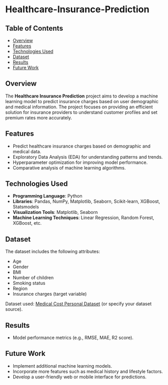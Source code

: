 # Healthcare-Insurance-Prediction

## Table of Contents
- [Overview](#overview)
- [Features](#features)
- [Technologies Used](#technologies-used)
- [Dataset](#dataset)
- [Results](#results)
- [Future Work](#future-work)


## Overview
The **Healthcare Insurance Prediction** project aims to develop a machine learning model to predict insurance charges based on user demographic and medical information. The project focuses on providing an efficient solution for insurance providers to understand customer profiles and set premium rates more accurately.

## Features
- Predict healthcare insurance charges based on demographic and medical data.
- Exploratory Data Analysis (EDA) for understanding patterns and trends.
- Hyperparameter optimization for improving model performance.
- Comparative analysis of machine learning algorithms.

## Technologies Used
- **Programming Language**: Python
- **Libraries**: Pandas, NumPy, Matplotlib, Seaborn, Scikit-learn, XGBoost, Statsmodels
- **Visualization Tools**: Matplotlib, Seaborn
- **Machine Learning Techniques**: Linear Regression, Random Forest, XGBoost, etc.

## Dataset
The dataset includes the following attributes:
- Age
- Gender
- BMI
- Number of children
- Smoking status
- Region
- Insurance charges (target variable)

Dataset used: [Medical Cost Personal Dataset](https://www.kaggle.com/mirichoi0218/insurance) (or specify your dataset source).

## Results
- Model performance metrics (e.g., RMSE, MAE, R2 score).

## Future Work
- Implement additional machine learning models.
- Incorporate more features such as medical history and lifestyle factors.
- Develop a user-friendly web or mobile interface for predictions.

